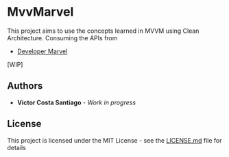 # MvvMarvel

This project aims to use the concepts learned in MVVM using Clean Architecture.
Consuming the APIs from

* [Developer Marvel](https://developer.marvel.com/)
 
[WIP]

## Authors

* **Victor Costa Santiago** - *Work in progress*

## License

This project is licensed under the MIT License - see the [LICENSE.md](LICENSE.md) file for details
